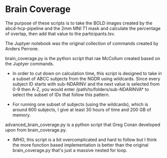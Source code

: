 # Brain Coverage

The purpose of these scripts is to take the BOLD images created by the abcd-hcp-pipeline and the 2mm MNI T1 mask and calculate the percentage of overlap, then add that value to the participants.tsv. 

The Juptyer notebook was the original collection of commands created by Anders Perrone.

brain_coverage.py is the python script that rae McCollum created based on the Juptyer commands.

- In order to cut down on calculation time, this script is designed to take in a subset of ABCC subjects from the NGDR using wildcards. Since every subject ID starts with sub-NDARINV and the next value is selected from 0-9 then A-Z, you would enter /path/to/folders/sub-NDARINVA* to select the subset of IDs that follow this pattern. 

- For running one subset of subjects (using the wildcards), which is around 600 subjects, I give at least 30 hours of time and 200 GB of memory.

advanced_brain_coverage.py is a python script that Greg Conan developed upon from brain_coverage.py. 

- IMHO, this script is a bit overcomplicated and hard to follow but I think the more function based implementation is better than the original brain_coverage.py that's just a massive nested for loop.
